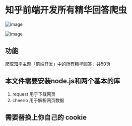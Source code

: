 # 知乎前端开发所有精华回答爬虫

![image](https://raw.githubusercontent.com/e174596549/Crawler/master/zhihu/34.png)

![image](https://raw.githubusercontent.com/e174596549/Crawler/master/zhihu/39.png)

## 功能

爬取知乎主题「前端开发」中的所有精华回答，共50页

## 本文件需要安装node.js和两个基本的库

1. request 用于下载网页
2. cheerio 用于解析网页数据

## 需要替换上你自己的 cookie
